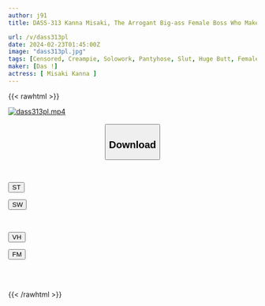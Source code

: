 ```yaml
---
author: j91
title: DASS-313 Kanna Misaki, The Arrogant Big-ass Female Boss Who Makes My Miserable Dick Erect With The Temptation Of Moist, Glossy Black Pantyhose

url: /v/dass313pl
date: 2024-02-23T01:45:00Z
image: "dass313pl.jpg"
tags: [Censored, Creampie, Solowork, Pantyhose, Slut, Huge Butt, Female Boss	]
maker: [Das !]
actress: [ Misaki Kanna ]
---
```



{{< rawhtml >}}

<div class="video" data-videoid="3xz3eQ9k7mcdVr2">
    <a href="javascript:;">
        <img src="/v/dass313pl/dass313pl.jpg" width="WIDTH" height="HEIGHT" alt="dass313pl.mp4" loading="lazy">
    </a>
</div>

<script type="text/javascript" src="https://j91.asia/asset/on-demand-st.js"></script>

<br>
  <link rel="stylesheet" href="https://j91.asia/asset/bs5.css">
  
  <center>
  <button class="btn btn-primary" type="button" data-bs-toggle="collapse" data-bs-target=".multi-collapse" aria-expanded="false" aria-controls="multiCollapseExample1 multiCollapseExample2"><h2>Download</h2></button></center>
</p>
<div class="row">
  <div class="col">
    <div class="collapse multi-collapse" id="multiCollapseExample1">
      <div class="card card-body">
	      	      <br>
<div class="buttons">  
<p><a href="https://streamtape.to/v/3xz3eQ9k7mcdVr2" target="_blank"><button class="btn-hover color-3"><i class="fa fa-download"></i> ST</button></a></p>
<p><a href="https://cdnwish.com/ssm4owu72pf0" target="_blank"><button class="btn-hover color-2"><i class="fa fa-download"></i> SW</button></a></p></div>
    </div>
  </div>
</div>
  <div class="col">
    <div class="collapse multi-collapse" id="multiCollapseExample2">
      <div class="card card-body">
	      <br>
<div class="buttons">
<p><a href="javascript:;"><button class="btn-hover color-9"><i class="fa fa-download"></i> VH</button></a></p>
<p><a href="javascript:;"><button class="btn-hover color-8"><i class="fa fa-download"></i> FM</button></a></p></div>
<br><br>
      </div>
    </div>
  </div>
</div>

{{< /rawhtml >}}